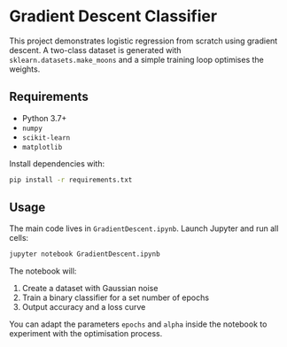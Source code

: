 # Gradient Descent Classifier

This project demonstrates logistic regression from scratch using gradient descent.
A two-class dataset is generated with `sklearn.datasets.make_moons` and a simple
training loop optimises the weights.

## Requirements

- Python 3.7+
- `numpy`
- `scikit-learn`
- `matplotlib`

Install dependencies with:

```bash
pip install -r requirements.txt
```

## Usage

The main code lives in `GradientDescent.ipynb`. Launch Jupyter and run all cells:

```bash
jupyter notebook GradientDescent.ipynb
```

The notebook will:

1. Create a dataset with Gaussian noise
2. Train a binary classifier for a set number of epochs
3. Output accuracy and a loss curve

You can adapt the parameters `epochs` and `alpha` inside the notebook to
experiment with the optimisation process.

